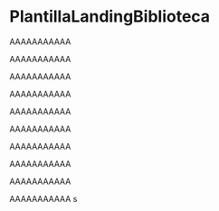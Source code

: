 # PlantillaLandingBiblioteca


AAAAAAAAAAA

AAAAAAAAAAA

AAAAAAAAAAA

AAAAAAAAAAA



AAAAAAAAAAA


AAAAAAAAAAA


AAAAAAAAAAA


AAAAAAAAAAA



AAAAAAAAAAA


AAAAAAAAAAA
s
